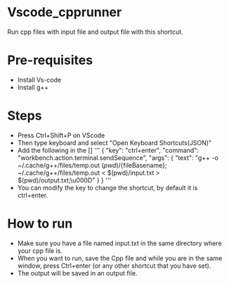 # Vscode_cpprunner
Run cpp files with input file and output file with  this shortcut.

# Pre-requisites
* Install Vs-code
* Install g++

# Steps
* Press Ctrl+Shift+P on VScode
* Then type keyboard and select "Open Keyboard Shortcuts(JSON)"
* Add the following in the []
  '''
  {
        "key": "ctrl+enter",
        "command": "workbench.action.terminal.sendSequence",
        "args": {
          "text": "g++ -o ~/.cache/g++/files/temp.out $(pwd)/${fileBasename}; ~/.cache/g++/files/temp.out < $(pwd)/input.txt > $(pwd)/output.txt;\u000D"
        }
  }
  '''
* You can modify the key to change the shortcut, by default it is ctrl+enter.

# How to run
* Make sure you have a file named input.txt in the same directory where your cpp file is.
* When you want to run, save the Cpp file and while you are in the same window, press Ctrl+enter (or any other shortcut that you have set).
* The output will be saved in an output file.
